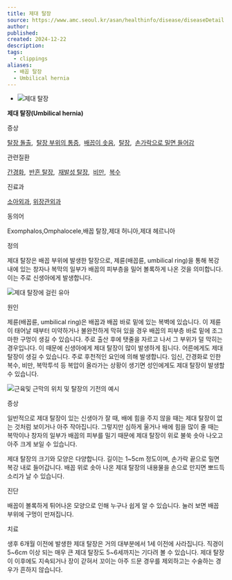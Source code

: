 ```yaml
---
title: 제대 탈장
source: https://www.amc.seoul.kr/asan/healthinfo/disease/diseaseDetail.do?contentId=31660
author: 
published: 
created: 2024-12-22
description: 
tags:
  - clippings
aliases:
  - 배꼽 탈장
  - Umbilical hernia
---
```



- ![제대 탈장](https://www.amc.seoul.kr/asan/file/imageView.do?fileId=F000000004181)

**제대 탈장(Umbilical hernia)**

증상

[탈장 돌출](https://www.amc.seoul.kr/asan/healthinfo/symptom/symptomList.do?symptomId=SS000430),  [탈장 부위의 통증](https://www.amc.seoul.kr/asan/healthinfo/symptom/symptomList.do?symptomId=SS000431),  [배꼽이 솟음](https://www.amc.seoul.kr/asan/healthinfo/symptom/symptomList.do?symptomId=SS000394),  [탈장](https://www.amc.seoul.kr/asan/healthinfo/symptom/symptomList.do?symptomId=SS000429),  [손가락으로 밀면 들어감](https://www.amc.seoul.kr/asan/healthinfo/symptom/symptomList.do?symptomId=SS000408)

관련질환

[간경화](https://www.amc.seoul.kr/asan/healthinfo/disease/diseaseDetail.do?contentId=30480),  [반흔 탈장](https://www.amc.seoul.kr/asan/healthinfo/disease/diseaseDetail.do?contentId=31657),  [재발성 탈장](https://www.amc.seoul.kr/asan/healthinfo/disease/diseaseDetail.do?contentId=31659),  [비만](https://www.amc.seoul.kr/asan/healthinfo/disease/diseaseDetail.do?contentId=31809),  [복수](https://www.amc.seoul.kr/asan/healthinfo/disease/diseaseDetail.do?contentId=32036)

진료과

[소아외과](https://www.amc.seoul.kr/asan/depts/D027/K/deptLink.do), [위장관외과](https://www.amc.seoul.kr/asan/depts/D152/K/deptLink.do)

동의어

Exomphalos,Omphalocele,배꼽 탈장,제대 허니아,제대 헤르니아

정의

제대 탈장은 배꼽 부위에 발생한 탈장으로, 제륜(배꼽륜, umbilical ring)을 통해 복강 내에 있는 창자나 복막의 일부가 배꼽의 피부층을 밀어 볼록하게 나온 것을 의미합니다. 이는 주로 신생아에게 발생합니다.

![제대 탈장에 걸린 유아](http://www.amc.seoul.kr/healthinfo/health/attach/img/30091/20111219143454_0_30091.jpg)

원인

제륜(배꼽륜, umbilical ring)은 배꼽과 배꼽 바로 밑에 있는 복벽에 있습니다. 이 제륜이 태어날 때부터 미약하거나 불완전하게 막혀 있을 경우 배꼽의 피부층 바로 밑에 조그마한 구멍이 생길 수 있습니다. 주로 출산 후에 탯줄을 자르고 나서 그 부위가 덜 막히는 경우입니다. 이 때문에 신생아에게 제대 탈장이 많이 발생하게 됩니다. 어른에게도 제대 탈장이 생길 수 있습니다. 주로 후천적인 요인에 의해 발생합니다. 임신, 간경화로 인한 복수, 비만, 복막투석 등 복압이 올라가는 상황이 생기면 성인에게도 제대 탈장이 발생할 수 있습니다.

![근육및 근막의 위치 및 탈장의 기전의 예시](http://www.amc.seoul.kr/healthinfo/health/attach/img/30091/20111219143454_1_30091.jpg)

증상

일반적으로 제대 탈장이 있는 신생아가 잘 때, 배에 힘을 주지 않을 때는 제대 탈장이 없는 것처럼 보이거나 아주 작아집니다. 그렇지만 심하게 울거나 배에 힘을 많이 줄 때는 복막이나 창자의 일부가 배꼽의 피부를 밀기 때문에 제대 탈장이 위로 불쑥 솟아 나오고 아주 크게 보일 수 있습니다.

제대 탈장의 크기와 모양은 다양합니다. 길이는 1~5cm 정도이며, 손가락 끝으로 밀면 복강 내로 들어갑니다. 배꼽 위로 솟아 나온 제대 탈장의 내용물을 손으로 만지면 뽀드득 소리가 날 수 있습니다.

진단

배꼽이 볼록하게 튀어나온 모양으로 인해 누구나 쉽게 알 수 있습니다. 눌러 보면 배꼽 부위에 구멍이 만져집니다.

치료

생후 6개월 이전에 발생한 제대 탈장은 거의 대부분에서 1세 이전에 사라집니다. 직경이 5~6cm 이상 되는 매우 큰 제대 탈장도 5~6세까지는 기다려 볼 수 있습니다. 제대 탈장이 이후에도 지속되거나 장이 갇혀서 꼬이는 아주 드문 경우를 제외하고는 수술하는 경우가 흔하지 않습니다.
